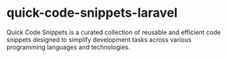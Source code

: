 # quick-code-snippets-laravel
Quick Code Snippets is a curated collection of reusable and efficient code snippets designed to simplify development tasks across various programming languages and technologies.
